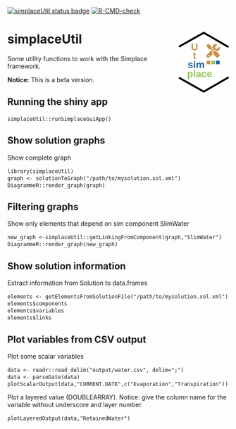 <!-- badges: start -->
[![simplaceUtil status badge](https://gk-crop.r-universe.dev/badges/simplaceUtil)](https://gk-crop.r-universe.dev)
[![R-CMD-check](https://github.com/gk-crop/simplaceUtil/actions/workflows/R-CMD-check.yaml/badge.svg)](https://github.com/gk-crop/simplaceUtil/actions/workflows/R-CMD-check.yaml)
<!-- badges: end -->
# simplaceUtil <img src="man/figures/logo.svg" align="right" height="139" />

Some utility functions to work with the Simplace framework.

**Notice:** This is a beta version. 

## Running the shiny app

```
simplaceUtil::runSimplaceGuiApp()
```

## Show solution graphs

Show complete graph

```
library(simplaceUtil)
graph <- solutionToGraph("/path/to/mysolution.sol.xml")
DiagrammeR::render_graph(graph)
```

## Filtering graphs

Show only elements that depend on sim component SlimWater


```
new_graph <-simplaceUtil::getLinkingFromComponent(graph,"SlimWater")
DiagrammeR::render_graph(new_graph)
```

## Show solution information

Extract information from Solution to data.frames

```
elements <- getElementsFromSolutionFile("/path/to/mysolution.sol.xml")
elements$components
elements$variables
elements$links
```

## Plot variables from  CSV output


Plot some scalar variables

```
data <- readr::read_delim("output/water.csv", delim=";")
data <- parseDate(data)
plotScalarOutput(data,"CURRENT.DATE",c("Evaporation","Transpiration"))
```

Plot a layered value (DOUBLEARRAY). Notice: give the column name for the variable 
without underscore and layer number. 

```
plotLayeredOutput(data,"RetainedWater")
```
